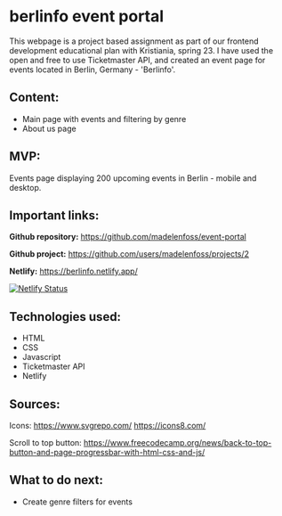 # berlinfo event portal

This webpage is a project based assignment as part of our frontend development educational plan with Kristiania, spring 23. I have used the open and free to use Ticketmaster API, and created an event page for events located in Berlin, Germany - 'Berlinfo'. 

## Content:

- Main page with events and filtering by genre
- About us page

## MVP:

Events page displaying 200 upcoming events in Berlin - mobile and desktop.

## Important links:

**Github repository:**
https://github.com/madelenfoss/event-portal

**Github project:**
https://github.com/users/madelenfoss/projects/2

**Netlify:**
https://berlinfo.netlify.app/

[![Netlify Status](https://api.netlify.com/api/v1/badges/dccad194-bd31-422a-acb9-a5ceed62610d/deploy-status)](https://app.netlify.com/sites/berlinfo/deploys)

## Technologies used:
- HTML
- CSS
- Javascript
- Ticketmaster API
- Netlify

## Sources:
Icons:
https://www.svgrepo.com/
https://icons8.com/

Scroll to top button:
https://www.freecodecamp.org/news/back-to-top-button-and-page-progressbar-with-html-css-and-js/

## What to do next:
- Create genre filters for events